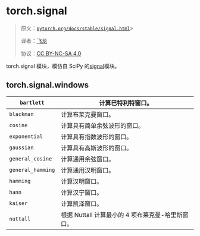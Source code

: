 # torch.signal

> 原文：[`pytorch.org/docs/stable/signal.html`](https://pytorch.org/docs/stable/signal.html)> 
>
> 译者：[飞龙](https://github.com/wizardforcel)
>
> 协议：[CC BY-NC-SA 4.0](http://creativecommons.org/licenses/by-nc-sa/4.0/)


torch.signal 模块，模仿自 SciPy 的[signal](https://docs.scipy.org/doc/scipy/reference/signal.html)模块。

## torch.signal.windows[](#module-torch.signal.windows "Permalink to this heading")

| `bartlett` | 计算巴特利特窗口。  |
| --- | --- |
| `blackman` | 计算布莱克曼窗口。  |
| `cosine` | 计算具有简单余弦波形的窗口。  |
| `exponential` | 计算具有指数波形的窗口。 |
| `gaussian` | 计算具有高斯波形的窗口。  |
| `general_cosine` | 计算通用余弦窗口。  |
| `general_hamming` | 计算通用汉明窗口。  |
| `hamming` | 计算汉明窗口。  |
| `hann` | 计算汉宁窗口。  |
| `kaiser` | 计算凯泽窗口。  |
| `nuttall` | 根据 Nuttall 计算最小的 4 项布莱克曼-哈里斯窗口。  |

